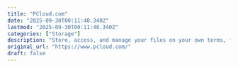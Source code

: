 ```yaml
---
title: "PCloud.com"
date: "2025-09-30T00:11:40.340Z"
lastmod: "2025-09-30T00:11:40.340Z"
categories: ["Storage"]
description: "Store, access, and manage your files on your own terms, from anywhere."
original_url: "https://www.pcloud.com/"
draft: false
---
```


